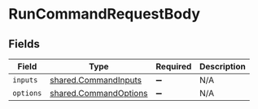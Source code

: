 # RunCommandRequestBody


## Fields

| Field                                                          | Type                                                           | Required                                                       | Description                                                    |
| -------------------------------------------------------------- | -------------------------------------------------------------- | -------------------------------------------------------------- | -------------------------------------------------------------- |
| `inputs`                                                       | [shared.CommandInputs](../../models/shared/commandinputs.md)   | :heavy_minus_sign:                                             | N/A                                                            |
| `options`                                                      | [shared.CommandOptions](../../models/shared/commandoptions.md) | :heavy_minus_sign:                                             | N/A                                                            |